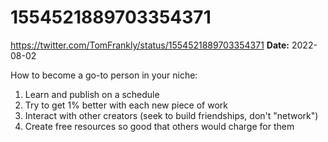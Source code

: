 # 1554521889703354371
https://twitter.com/TomFrankly/status/1554521889703354371
**Date:** 2022-08-02

How to become a go-to person in your niche:

1. Learn and publish on a schedule
2. Try to get 1% better with each new piece of work
3. Interact with other creators (seek to build friendships, don't "network")
4. Create free resources so good that others would charge for them
